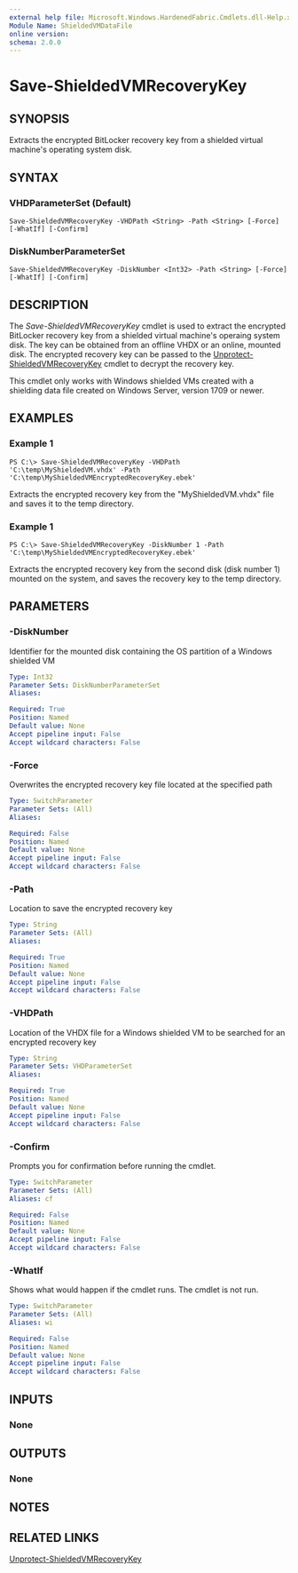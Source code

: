 ```yaml
---
external help file: Microsoft.Windows.HardenedFabric.Cmdlets.dll-Help.xml
Module Name: ShieldedVMDataFile
online version: 
schema: 2.0.0
---
```


# Save-ShieldedVMRecoveryKey

## SYNOPSIS
Extracts the encrypted BitLocker recovery key from a shielded virtual machine's operating system disk.

## SYNTAX

### VHDParameterSet (Default)
```
Save-ShieldedVMRecoveryKey -VHDPath <String> -Path <String> [-Force] [-WhatIf] [-Confirm]
```

### DiskNumberParameterSet
```
Save-ShieldedVMRecoveryKey -DiskNumber <Int32> -Path <String> [-Force] [-WhatIf] [-Confirm]
```

## DESCRIPTION
The *Save-ShieldedVMRecoveryKey* cmdlet is used to extract the encrypted BitLocker recovery key from a shielded virtual machine's operaing system disk.
The key can be obtained from an offline VHDX or an online, mounted disk.
The encrypted recovery key can be passed to the [Unprotect-ShieldedVMRecoveryKey](Unprotect-ShieldedVMRecoveryKey.md) cmdlet to decrypt the recovery key.

This cmdlet only works with Windows shielded VMs created with a shielding data file created on Windows Server, version 1709 or newer.

## EXAMPLES

### Example 1
```
PS C:\> Save-ShieldedVMRecoveryKey -VHDPath 'C:\temp\MyShieldedVM.vhdx' -Path 'C:\temp\MyShieldedVMEncryptedRecoveryKey.ebek'
```

Extracts the encrypted recovery key from the "MyShieldedVM.vhdx" file and saves it to the temp directory.

### Example 1
```
PS C:\> Save-ShieldedVMRecoveryKey -DiskNumber 1 -Path 'C:\temp\MyShieldedVMEncryptedRecoveryKey.ebek'
```

Extracts the encrypted recovery key from the second disk (disk number 1) mounted on the system, and saves the recovery key to the temp directory.

## PARAMETERS

### -DiskNumber
Identifier for the mounted disk containing the OS partition of a Windows shielded VM

```yaml
Type: Int32
Parameter Sets: DiskNumberParameterSet
Aliases: 

Required: True
Position: Named
Default value: None
Accept pipeline input: False
Accept wildcard characters: False
```

### -Force
Overwrites the encrypted recovery key file located at the specified path

```yaml
Type: SwitchParameter
Parameter Sets: (All)
Aliases: 

Required: False
Position: Named
Default value: None
Accept pipeline input: False
Accept wildcard characters: False
```

### -Path
Location to save the encrypted recovery key

```yaml
Type: String
Parameter Sets: (All)
Aliases: 

Required: True
Position: Named
Default value: None
Accept pipeline input: False
Accept wildcard characters: False
```

### -VHDPath
Location of the VHDX file for a Windows shielded VM to be searched for an encrypted recovery key

```yaml
Type: String
Parameter Sets: VHDParameterSet
Aliases: 

Required: True
Position: Named
Default value: None
Accept pipeline input: False
Accept wildcard characters: False
```

### -Confirm
Prompts you for confirmation before running the cmdlet.

```yaml
Type: SwitchParameter
Parameter Sets: (All)
Aliases: cf

Required: False
Position: Named
Default value: None
Accept pipeline input: False
Accept wildcard characters: False
```

### -WhatIf
Shows what would happen if the cmdlet runs.
The cmdlet is not run.

```yaml
Type: SwitchParameter
Parameter Sets: (All)
Aliases: wi

Required: False
Position: Named
Default value: None
Accept pipeline input: False
Accept wildcard characters: False
```

## INPUTS

### None


## OUTPUTS

### None

## NOTES

## RELATED LINKS

[Unprotect-ShieldedVMRecoveryKey](Unprotect-ShieldedVMRecoveryKey.md)